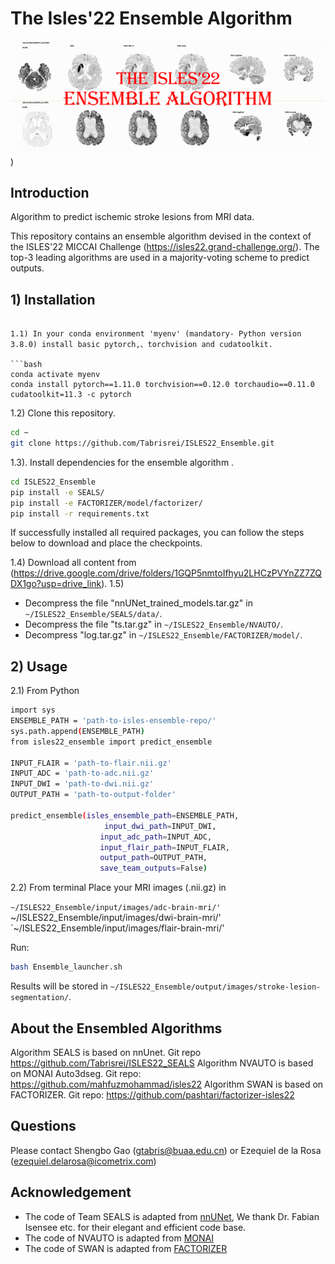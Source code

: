 # The Isles'22 Ensemble Algorithm 
![alt text](https://github.com/Tabrisrei/ISLES22_Ensemble/blob/master/ensemble-logo.png))

## Introduction
Algorithm to predict ischemic stroke lesions from MRI data.

This repository contains an ensemble algorithm devised in the context of the ISLES'22 MICCAI Challenge (https://isles22.grand-challenge.org/).
The top-3 leading algorithms are used in a majority-voting scheme to predict outputs.


## 1) Installation
```

1.1) In your conda environment 'myenv' (mandatory- Python version 3.8.0) install basic pytorch,、torchvision and cudatoolkit.

```bash
conda activate myenv
conda install pytorch==1.11.0 torchvision==0.12.0 torchaudio==0.11.0 cudatoolkit=11.3 -c pytorch
```

1.2) Clone this repository.

```bash
cd ~
git clone https://github.com/Tabrisrei/ISLES22_Ensemble.git
```

1.3). Install dependencies for the ensemble algorithm .

```bash
cd ISLES22_Ensemble
pip install -e SEALS/
pip install -e FACTORIZER/model/factorizer/
pip install -r requirements.txt
```

If successfully installed all required packages, you can follow  the steps below to download and place the checkpoints.

1.4) Download all content from (https://drive.google.com/drive/folders/1GQP5nmtoIfhyu2LHCzPVYnZZ7ZQDX1go?usp=drive_link).
1.5) 
- Decompress the file "nnUNet_trained_models.tar.gz" in `~/ISLES22_Ensemble/SEALS/data/`.
- Decompress the file "ts.tar.gz" in `~/ISLES22_Ensemble/NVAUTO/`.
- Decompress "log.tar.gz" in `~/ISLES22_Ensemble/FACTORIZER/model/`.


## 2) Usage
2.1) From Python

```bash
import sys
ENSEMBLE_PATH = 'path-to-isles-ensemble-repo/' 
sys.path.append(ENSEMBLE_PATH)
from isles22_ensemble import predict_ensemble

INPUT_FLAIR = 'path-to-flair.nii.gz'
INPUT_ADC = 'path-to-adc.nii.gz'
INPUT_DWI = 'path-to-dwi.nii.gz'
OUTPUT_PATH = 'path-to-output-folder'

predict_ensemble(isles_ensemble_path=ENSEMBLE_PATH,
                     input_dwi_path=INPUT_DWI,
                    input_adc_path=INPUT_ADC,
                    input_flair_path=INPUT_FLAIR,
                    output_path=OUTPUT_PATH,
                    save_team_outputs=False)
```




2.2) From terminal
Place your MRI images (.nii.gz) in

`~/ISLES22_Ensemble/input/images/adc-brain-mri/'
`~/ISLES22_Ensemble/input/images/dwi-brain-mri/'
`~/ISLES22_Ensemble/input/images/flair-brain-mri/'

Run: 
```bash
bash Ensemble_launcher.sh
```

Results will be stored in `~/ISLES22_Ensemble/output/images/stroke-lesion-segmentation/`. 

## About the Ensembled Algorithms 
Algorithm SEALS is based on nnUnet. Git repo https://github.com/Tabrisrei/ISLES22_SEALS 
Algorithm NVAUTO is based on MONAI Auto3dseg. Git repo: https://github.com/mahfuzmohammad/isles22
Algorithm SWAN is based on FACTORIZER. Git repo: https://github.com/pashtari/factorizer-isles22


## Questions
Please contact Shengbo Gao (gtabris@buaa.edu.cn) or Ezequiel de la Rosa (ezequiel.delarosa@icometrix.com)

## Acknowledgement

- The code of Team SEALS is adapted from [nnUNet](https://github.com/MIC-DKFZ/nnUNet), We thank Dr. Fabian Isensee etc. for their elegant and efficient code base.
- The code of NVAUTO is adapted from [MONAI](https://github.com/Project-MONAI/MONAI)
- The code of SWAN is adapted from [FACTORIZER](https://github.com/pashtari/factorizer)
